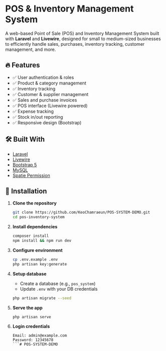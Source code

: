 # POS & Inventory Management System

A web-based Point of Sale (POS) and Inventory Management System built with **Laravel** and **Livewire**, designed for small to medium-sized businesses to efficiently handle sales, purchases, inventory tracking, customer management, and more.

## 🔥 Features

- ✅ User authentication & roles  
- ✅ Product & category management  
- ✅ Inventory tracking  
- ✅ Customer & supplier management  
- ✅ Sales and purchase invoices  
- ✅ POS interface (Livewire powered)  
- ✅ Expense tracking  
- ✅ Stock in/out reporting  
- ✅ Responsive design (Bootstrap)

## 🛠️ Built With

- [Laravel](https://laravel.com/)  
- [Livewire](https://laravel-livewire.com/)  
- [Bootstrap 5](https://getbootstrap.com/)  
- [MySQL](https://www.mysql.com/)  
- [Spatie Permission](https://spatie.be/docs/laravel-permission)

## 🚀 Installation

1. **Clone the repository**
   ```bash
   git clone https://github.com/KeoChamraeun/POS-SYSTEM-DEMO.git
   cd pos-inventory-system
   ```

2. **Install dependencies**
   ```bash
   composer install
   npm install && npm run dev
   ```

3. **Configure environment**
   ```bash
   cp .env.example .env
   php artisan key:generate
   ```

4. **Setup database**
   - Create a database (e.g., `pos_system`)
   - Update `.env` with your DB credentials
   ```bash
   php artisan migrate --seed
   ```

5. **Serve the app**
   ```bash
   php artisan serve
   ```

6. **Login credentials**
   ```
   Email: admin@example.com
   Password: 12345678
   ```# POS-SYSTEM-DEMO
